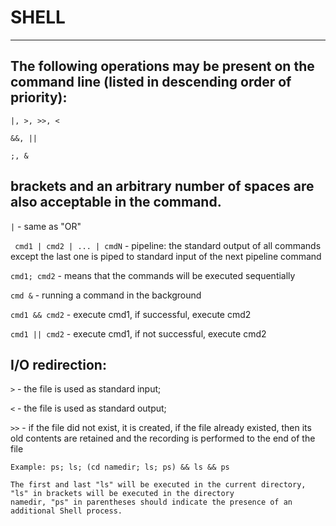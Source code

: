 # SHELL
***
## The following operations may be present on the command line (listed in descending order of priority):   

    |, >, >>, <
 
    &&, ||
  
    ;, &
  
## brackets and an arbitrary number of spaces are also acceptable in the command.

  ```|``` - same as "OR"

 ``` cmd1 | cmd2 | ... | cmdN``` - pipeline: the standard output of all commands except the last one is piped to standard input of the next pipeline command

  ```cmd1; cmd2``` - means that the commands will be executed sequentially

  ```cmd &``` - running a command in the background

  ```cmd1 && cmd2``` - execute cmd1, if successful, execute cmd2

  ```cmd1 || cmd2``` - execute cmd1, if not successful, execute cmd2
  
  ## I/O redirection:
  
  ``>`` - the file is used as standard input;
  
  ```<``` - the file is used as standard output;
  
  ```>>``` - if the file did not exist, it is created,
if the file already existed, then its old contents are retained and the recording is performed
to the end of the file

    Example: ps; ls; (cd namedir; ls; ps) && ls && ps

    The first and last "ls" will be executed in the current directory, "ls" in brackets will be executed in the directory
    namedir, "ps" in parentheses should indicate the presence of an additional Shell process.



